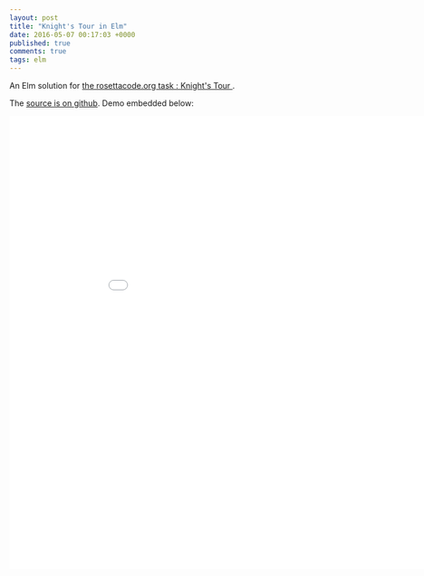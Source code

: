 ```yaml
---
layout: post
title: "Knight's Tour in Elm"
date: 2016-05-07 00:17:03 +0000
published: true
comments: true
tags: elm 
---
```


An Elm solution for [the rosettacode.org task : Knight's Tour ](http://rosettacode.org/wiki/Knight%27s_tour) .

The [source is on github](https://github.com/dc25/knightsTourElm).  Demo embedded below:

<iframe width="950" height="800" src="//dc25.github.io/knightsTourElm" frameborder="0" allowfullscreen></iframe>

